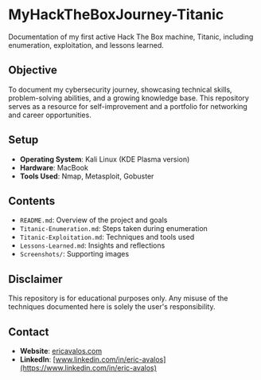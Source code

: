 # MyHackTheBoxJourney-Titanic

Documentation of my first active Hack The Box machine, Titanic, including enumeration, exploitation, and lessons learned.

## Objective
To document my cybersecurity journey, showcasing technical skills, problem-solving abilities, and a growing knowledge base. This repository serves as a resource for self-improvement and a portfolio for networking and career opportunities.

## Setup
- **Operating System**: Kali Linux (KDE Plasma version)
- **Hardware**: MacBook
- **Tools Used**: Nmap, Metasploit, Gobuster

## Contents
- `README.md`: Overview of the project and goals
- `Titanic-Enumeration.md`: Steps taken during enumeration
- `Titanic-Exploitation.md`: Techniques and tools used
- `Lessons-Learned.md`: Insights and reflections
- `Screenshots/`: Supporting images

## Disclaimer
This repository is for educational purposes only. Any misuse of the techniques documented here is solely the user's responsibility.

## Contact
- **Website**: [ericavalos.com](https://ericavalos.com)
- **LinkedIn**: [www.linkedin.com/in/eric-avalos](https://www.linkedin.com/in/eric-avalos)
